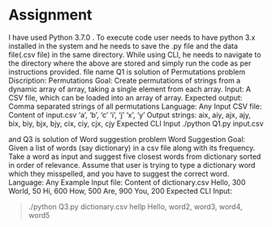 # Assignment
I have used Python 3.7.0 .
To execute code user needs to have python 3.x installed in the system and he needs to save the .py file and the data file(.csv file) in the same directory.
While using CLI, he needs to navigate to the directory where the above are stored and simply run the code as per instructions provided.
file name Q1 is solution of Permutations problem
Discription:
Permutations
Goal: Create permutations of strings from a dynamic array of array, taking a single element from each array. 
Input: A CSV file, which can be loaded into an array of array. 
Expected output: Comma separated strings of all permutations 
Language: Any
Input CSV file:
Content of input.csv 
‘a’, ‘b’, ‘c’
‘i’, ‘j’
‘x’, ‘y’
Output strings:
aix, aiy, ajx, ajy, bix, biy, bjx, bjy, cix, ciy, cjx, cjy
Expected CLI Input
./python Q1.py input.csv

and Q3 is solution of Word suggestion problem
Word Suggestion 
Goal: Given a list of words (say dictionary) in a csv file along with its frequency. Take a word as input and suggest five closest words from dictionary sorted in order of relevance. 
Assume that user is trying to type a dictionary word which they misspelled, and you have to suggest the correct word. 
Language: Any
Example Input file: 
Content of dictionary.csv 
Hello, 300
World, 50
Hi, 600
How, 500
Are, 900
You, 200
Expected CLI Input:
> ./python Q3.py dictionary.csv hellp 
Hello, word2, word3, word4, word5
